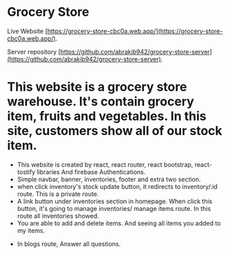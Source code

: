 # Grocery Store

Live Website [https://grocery-store-cbc0a.web.app/](https://grocery-store-cbc0a.web.app/).

Server repository [https://github.com/abrakib942/grocery-store-server](https://github.com/abrakib942/grocery-store-server).

# This website is a grocery store warehouse. It's contain grocery item, fruits and vegetables. In this site, customers show all of our stock item.

- This website is created by react, react router, react bootstrap, react-tostify libraries And firebase Authentications.
- Simple navbar, banner, inventories, footer and extra two section.
- when click inventory's stock update button, it redirects to inventory/:id route. This is a private route.
- A link button under inventories section in homepage. When click this button, it's going to manage inventories/ manage items route. In this route all inventories showed.
- You are able to add and delete items. And seeing all items you added to my items.

* In blogs route, Answer all questions.
